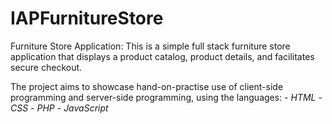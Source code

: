 # IAPFurnitureStore
Furniture Store Application:  This is a simple full stack furniture store application that displays a product catalog, product details, and facilitates secure checkout.

The project aims to showcase hand-on-practise use of client-side programming and server-side programming, using the languages:
    - *HTML*
    - *CSS*
    - *PHP*
    - *JavaScript*
